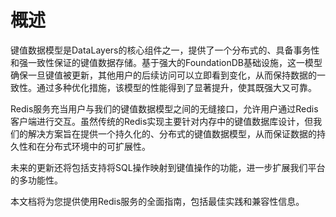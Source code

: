 # 概述

键值数据模型是DataLayers的核心组件之一，提供了一个分布式的、具备事务性和强一致性保证的键值数据存储。基于强大的FoundationDB基础设施，这一模型确保一旦键值被更新，其他用户的后续访问可以立即看到变化，从而保持数据的一致性。通过多种优化措施，该模型的性能得到了显著提升，使其既强大又可靠。

Redis服务充当用户与我们的键值数据模型之间的无缝接口，允许用户通过Redis客户端进行交互。虽然传统的Redis实现主要针对内存中的键值数据库设计，但我们的解决方案旨在提供一个持久化的、分布式的键值数据模型，从而保证数据的持久性和在分布式环境中的可扩展性。

未来的更新还将包括支持将SQL操作映射到键值操作的功能，进一步扩展我们平台的多功能性。

本文档将为您提供使用Redis服务的全面指南，包括最佳实践和兼容性信息。